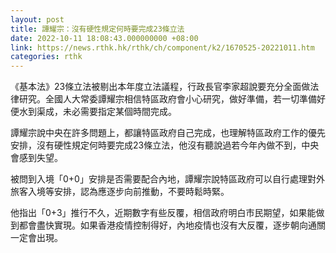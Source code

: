 ```yaml
---
layout: post
title: 譚耀宗：沒有硬性規定何時要完成23條立法
date: 2022-10-11 18:08:43.000000000 +08:00
link: https://news.rthk.hk/rthk/ch/component/k2/1670525-20221011.htm
categories: rthk
---
```


《基本法》23條立法被剔出本年度立法議程，行政長官李家超說要充分全面做法律研究。全國人大常委譚耀宗相信特區政府會小心研究，做好準備，若一切準備好便水到渠成，未必需要指定某個時間完成。 

譚耀宗說中央在許多問題上，都讓特區政府自己完成，也理解特區政府工作的優先安排，沒有硬性規定何時要完成23條立法，他沒有聽說過若今年內做不到，中央會感到失望。 

被問到入境「0+0」安排是否需要配合內地，譚耀宗說特區政府可以自行處理對外旅客入境等安排，認為應逐步向前推動，不要時鬆時緊。

他指出「0+3」推行不久，近期數字有些反覆，相信政府明白市民期望，如果能做到都會盡快實現。如果香港疫情控制得好，內地疫情也沒有大反覆，逐步朝向通關一定會出現。

